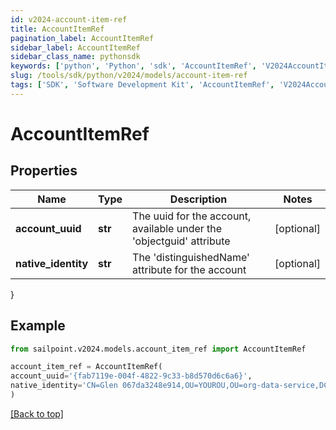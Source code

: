 ```yaml
---
id: v2024-account-item-ref
title: AccountItemRef
pagination_label: AccountItemRef
sidebar_label: AccountItemRef
sidebar_class_name: pythonsdk
keywords: ['python', 'Python', 'sdk', 'AccountItemRef', 'V2024AccountItemRef'] 
slug: /tools/sdk/python/v2024/models/account-item-ref
tags: ['SDK', 'Software Development Kit', 'AccountItemRef', 'V2024AccountItemRef']
---
```


# AccountItemRef


## Properties

Name | Type | Description | Notes
------------ | ------------- | ------------- | -------------
**account_uuid** | **str** | The uuid for the account, available under the 'objectguid' attribute | [optional] 
**native_identity** | **str** | The 'distinguishedName' attribute for the account | [optional] 
}

## Example

```python
from sailpoint.v2024.models.account_item_ref import AccountItemRef

account_item_ref = AccountItemRef(
account_uuid='{fab7119e-004f-4822-9c33-b8d570d6c6a6}',
native_identity='CN=Glen 067da3248e914,OU=YOUROU,OU=org-data-service,DC=YOURDC,DC=local'
)

```
[[Back to top]](#) 

